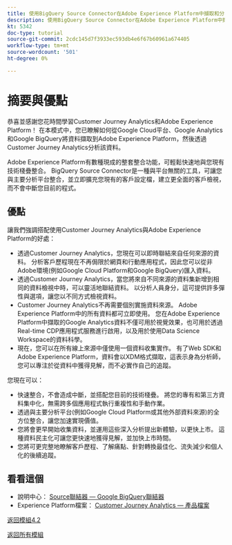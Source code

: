 ```yaml
---
title: 使用BigQuery Source Connector在Adobe Experience Platform中擷取和分析Google Analytics資料 — 摘要
description: 使用BigQuery Source Connector在Adobe Experience Platform中擷取和分析Google Analytics資料 — 摘要
kt: 5342
doc-type: tutorial
source-git-commit: 2cdc145d7f3933ec593db4e6f67b60961a674405
workflow-type: tm+mt
source-wordcount: '501'
ht-degree: 0%

---
```


# 摘要與優點

恭喜並感謝您花時間學習Customer Journey Analytics和Adobe Experience Platform！
在本模式中，您已瞭解如何從Google Cloud平台、Google Analytics和Google BigQuery將資料擷取到Adobe Experience Platform，然後透過Customer Journey Analytics分析該資料。

Adobe Experience Platform有數種現成的整套整合功能，可輕鬆快速地與您現有技術棧疊整合。 BigQuery Source Connector是一種與平台無關的工具，可讓您與主要分析平台整合，並立即擴充您現有的客戶設定檔，建立更全面的客戶檢視，而不會中斷您目前的程式。

## 優點

讓我們強調搭配使用Customer Journey Analytics與Adobe Experience Platform的好處：

- 透過Customer Journey Analytics，您現在可以即時聯結來自任何來源的資料。 分析客戶歷程現在不再侷限於網頁和行動應用程式，因此您可以從非Adobe環境(例如Google Cloud Platform和Google BigQuery)匯入資料。
- 透過Customer Journey Analytics，當您將來自不同來源的資料集新增到相同的資料檢視中時，可以靈活地聯結資料。 以分析人員身分，這可提供許多彈性與選項，讓您以不同方式檢視資料。
- Customer Journey Analytics不再需要個別實施資料來源。 Adobe Experience Platform中的所有資料都可立即使用。 您在Adobe Experience Platform中擷取的Google Analytics資料不僅可用於視覺效果，也可用於透過Real-time CDP應用程式服務進行啟用，以及用於使用Data Science Workspace的資料科學。
- 現在，您可以在所有線上來源中僅使用一個資料收集實作。 有了Web SDK和Adobe Experience Platform，資料會以XDM格式擷取，這表示身為分析師，您可以專注於從資料中獲得見解，而不必實作自己的追蹤。

您現在可以：

- 快速整合，不會造成中斷，並搭配您目前的技術棧疊。 將您的專有和第三方資料集中化，無需跨多個應用程式執行重複性和手動作業。
- 透過與主要分析平台(例如Google Cloud Platform或其他外部資料來源)的全方位整合，讓您加速實現價值。
- 您將會更早開始收集資料，並運用這些深入分析提出新體驗，以更快上市。 這種資料民主化可讓您更快速地獲得見解，並加快上市時間。
- 您將可更完整地瞭解客戶歷程、了解痛點、針對轉換最佳化、流失減少和個人化的後續追蹤。

## 看看這個

- 說明中心： [Source聯結器 — Google BigQuery聯結器](https://experienceleague.adobe.com/docs/experience-platform/sources/connectors/databases/bigquery.html?lang=zh-Hant)
- Experience Platform檔案： [Customer Journey Analytics — 產品檔案](https://experienceleague.adobe.com/docs/analytics-platform/using/cja-landing.html?lang=zh-Hant)

[返回模組4.2](./customer-journey-analytics-bigquery-gcp.md)

[返回所有模組](./../../../overview.md)
